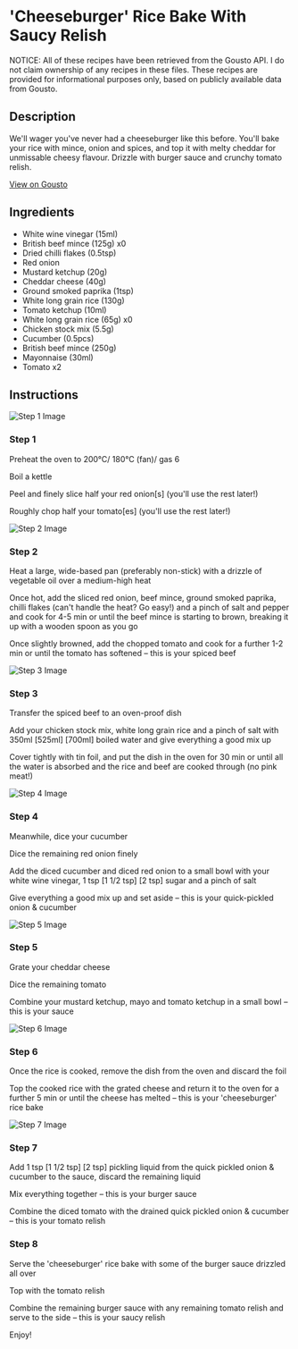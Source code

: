 # 'Cheeseburger' Rice Bake With Saucy Relish

NOTICE: All of these recipes have been retrieved from the Gousto API. I do not claim ownership of any recipes in these files. These recipes are provided for informational purposes only, based on publicly available data from Gousto.

## Description

We'll wager you've never had a cheeseburger like this before. You'll bake your rice with mince, onion and spices, and top it with melty cheddar for unmissable cheesy flavour. Drizzle with burger sauce and crunchy tomato relish. 

[View on Gousto](https://www.gousto.co.uk/recipes/cookbook/cheeseburger-rice-bake-with-saucy-relish)

## Ingredients

- White wine vinegar (15ml)
- British beef mince (125g) x0
- Dried chilli flakes (0.5tsp)
- Red onion
- Mustard ketchup (20g)
- Cheddar cheese (40g)
- Ground smoked paprika (1tsp)
- White long grain rice (130g)
- Tomato ketchup (10ml)
- White long grain rice (65g) x0
- Chicken stock mix (5.5g)
- Cucumber (0.5pcs)
- British beef mince (250g)
- Mayonnaise (30ml)
- Tomato x2

## Instructions

![Step 1 Image](https://production-media.gousto.co.uk/cms/recipe-step-image/Step-1-1662456983526-x200.jpg)

### Step 1

Preheat the oven to 200°C/ 180°C (fan)/ gas 6

Boil a kettle

Peel and finely slice half your red onion[s]<span class="text-danger"> </span>(you'll use the rest later!)

Roughly chop half your tomato[es] (you'll use the rest later!)

![Step 2 Image](https://production-media.gousto.co.uk/cms/recipe-step-image/Step-2-1662456989244-x200.jpg)

### Step 2

Heat a large, wide-based pan (preferably non-stick) with a drizzle of vegetable oil over a medium-high heat

Once hot, add the sliced red onion, beef mince, ground smoked paprika, chilli flakes (can't handle the heat? Go easy!) and a pinch of salt and pepper and cook for 4-5 min or until the beef mince is starting to brown, breaking it up with a wooden spoon as you go

Once slightly browned, add the chopped tomato and cook for a further 1-2 min or until the tomato has softened – this is your spiced beef

![Step 3 Image](https://production-media.gousto.co.uk/cms/recipe-step-image/Step-3-1662456993024-x200.jpg)

### Step 3

Transfer the spiced beef to an oven-proof dish

Add your chicken stock mix, white long grain rice and a pinch of salt with 350ml <span class="text-purple">[525ml]</span> <span class="text-danger">[700ml] </span>boiled water and give everything a good mix up

Cover tightly with tin foil, and put the dish in the oven for 30 min or until all the water is absorbed and the rice and beef are cooked through (no pink meat!)

![Step 4 Image](https://production-media.gousto.co.uk/cms/recipe-step-image/Step-4-1662456998246-x200.jpg)

### Step 4

Meanwhile, dice your cucumber

Dice the remaining red onion finely

Add the diced cucumber and diced red onion to a small bowl with your white wine vinegar, 1 tsp <span class="text-purple">[1 1/2 tsp]</span> <span class="text-danger">[2 tsp]</span> sugar and a pinch of salt

Give everything a good mix up and set aside – this is your quick-pickled onion & cucumber

![Step 5 Image](https://production-media.gousto.co.uk/cms/recipe-step-image/Step-5-1662457004695-x200.jpg)

### Step 5

Grate your cheddar cheese

Dice the remaining tomato

Combine your mustard ketchup, mayo and tomato ketchup in a small bowl – this is your sauce

![Step 6 Image](https://production-media.gousto.co.uk/cms/recipe-step-image/Step-6-1-1662457010282-x200.jpg)

### Step 6

Once the rice is cooked, remove the dish from the oven and discard the foil

Top the cooked rice with the grated cheese and return it to the oven for a further 5 min or until the cheese has melted – this is your 'cheeseburger' rice bake

![Step 7 Image](https://production-media.gousto.co.uk/cms/recipe-step-image/Step-7-1662457015169-x200.jpg)

### Step 7

Add 1 tsp<span class="text-purple"> [1 1/2 tsp]</span><span class="text-danger"> [2 tsp]</span> pickling liquid from the quick pickled onion & cucumber to the sauce, discard the remaining liquid

Mix everything together – this is your burger sauce

Combine the diced tomato with the drained quick pickled onion & cucumber – this is your tomato relish

### Step 8

Serve the 'cheeseburger' rice bake with some of the burger sauce drizzled all over

Top with the tomato relish

Combine the remaining burger sauce with any remaining tomato relish and serve to the side – this is your saucy relish

Enjoy!

